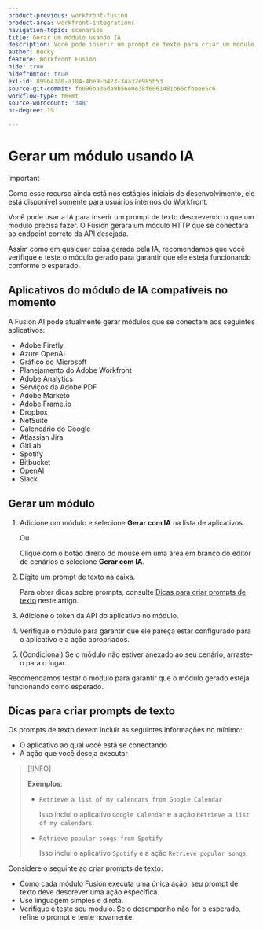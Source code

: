 ```yaml
---
product-previous: workfront-fusion
product-area: workfront-integrations
navigation-topic: scenarios
title: Gerar um módulo usando IA
description: Você pode inserir um prompt de texto para criar um módulo HTTP configurado para o prompt.
author: Becky
feature: Workfront Fusion
hide: true
hidefromtoc: true
exl-id: 899641a0-a104-4be9-b423-34a32e985b53
source-git-commit: fe096ba36da9b56e0e38f6061481b66cfbeee5c6
workflow-type: tm+mt
source-wordcount: '348'
ht-degree: 1%

---
```


# Gerar um módulo usando IA

<!--DO NOT DELETE - linked through CSH-->

>[!IMPORTANT]
>
>Como esse recurso ainda está nos estágios iniciais de desenvolvimento, ele está disponível somente para usuários internos do Workfront.

Você pode usar a IA para inserir um prompt de texto descrevendo o que um módulo precisa fazer. O Fusion gerará um módulo HTTP que se conectará ao endpoint correto da API desejada.

Assim como em qualquer coisa gerada pela IA, recomendamos que você verifique e teste o módulo gerado para garantir que ele esteja funcionando conforme o esperado.

## Aplicativos do módulo de IA compatíveis no momento

A Fusion AI pode atualmente gerar módulos que se conectam aos seguintes aplicativos:

* Adobe Firefly
* Azure OpenAI
* Gráfico do Microsoft
* Planejamento do Adobe Workfront
* Adobe Analytics
* Serviços da Adobe PDF
* Adobe Marketo
* Adobe Frame.io
* Dropbox
* NetSuite
* Calendário do Google
* Atlassian Jira
* GitLab
* Spotify
* Bitbucket
* OpenAI
* Slack

## Gerar um módulo

1. Adicione um módulo e selecione **Gerar com IA** na lista de aplicativos.

   Ou

   Clique com o botão direito do mouse em uma área em branco do editor de cenários e selecione **Gerar com IA**.
1. Digite um prompt de texto na caixa.

   Para obter dicas sobre prompts, consulte [Dicas para criar prompts de texto](#tips-for-creating-text-prompts) neste artigo.
1. Adicione o token da API do aplicativo no módulo.
1. Verifique o módulo para garantir que ele pareça estar configurado para o aplicativo e a ação apropriados.
1. (Condicional) Se o módulo não estiver anexado ao seu cenário, arraste-o para o lugar.

Recomendamos testar o módulo para garantir que o módulo gerado esteja funcionando como esperado.

## Dicas para criar prompts de texto

Os prompts de texto devem incluir as seguintes informações no mínimo:

* O aplicativo ao qual você está se conectando
* A ação que você deseja executar

>[!INFO]
>
>**Exemplos**:
>
>* `Retrieve a list of my calendars from Google Calendar`
>
>   Isso inclui o aplicativo `Google Calendar` e a ação `Retrieve a list of my calendars`.
>
>* `Retrieve popular songs from Spotify`
>
>   Isso inclui o aplicativo `Spotify` e a ação `Retrieve popular songs`.

Considere o seguinte ao criar prompts de texto:

* Como cada módulo Fusion executa uma única ação, seu prompt de texto deve descrever uma ação específica.
* Use linguagem simples e direta.
* Verifique e teste seu módulo. Se o desempenho não for o esperado, refine o prompt e tente novamente.
